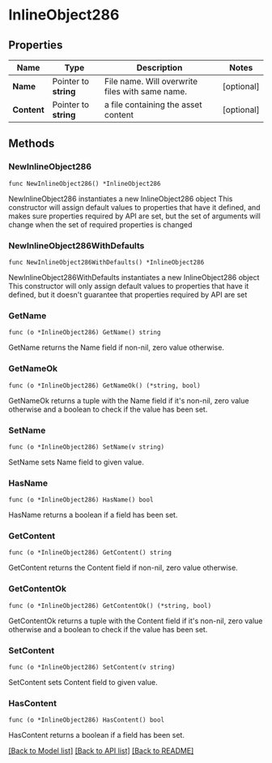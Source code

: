 # InlineObject286

## Properties

Name | Type | Description | Notes
------------ | ------------- | ------------- | -------------
**Name** | Pointer to **string** | File name. Will overwrite files with same name. | [optional] 
**Content** | Pointer to **string** | a file containing the asset content | [optional] 

## Methods

### NewInlineObject286

`func NewInlineObject286() *InlineObject286`

NewInlineObject286 instantiates a new InlineObject286 object
This constructor will assign default values to properties that have it defined,
and makes sure properties required by API are set, but the set of arguments
will change when the set of required properties is changed

### NewInlineObject286WithDefaults

`func NewInlineObject286WithDefaults() *InlineObject286`

NewInlineObject286WithDefaults instantiates a new InlineObject286 object
This constructor will only assign default values to properties that have it defined,
but it doesn't guarantee that properties required by API are set

### GetName

`func (o *InlineObject286) GetName() string`

GetName returns the Name field if non-nil, zero value otherwise.

### GetNameOk

`func (o *InlineObject286) GetNameOk() (*string, bool)`

GetNameOk returns a tuple with the Name field if it's non-nil, zero value otherwise
and a boolean to check if the value has been set.

### SetName

`func (o *InlineObject286) SetName(v string)`

SetName sets Name field to given value.

### HasName

`func (o *InlineObject286) HasName() bool`

HasName returns a boolean if a field has been set.

### GetContent

`func (o *InlineObject286) GetContent() string`

GetContent returns the Content field if non-nil, zero value otherwise.

### GetContentOk

`func (o *InlineObject286) GetContentOk() (*string, bool)`

GetContentOk returns a tuple with the Content field if it's non-nil, zero value otherwise
and a boolean to check if the value has been set.

### SetContent

`func (o *InlineObject286) SetContent(v string)`

SetContent sets Content field to given value.

### HasContent

`func (o *InlineObject286) HasContent() bool`

HasContent returns a boolean if a field has been set.


[[Back to Model list]](../README.md#documentation-for-models) [[Back to API list]](../README.md#documentation-for-api-endpoints) [[Back to README]](../README.md)


